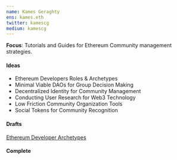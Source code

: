 ```yaml
---
name: Kames Geraghty
ens: kames.eth
twitter: kamescg
medium: kamescg
---
```


**Focus**: Tutorials and Guides for Ethereum Community management strategies.

#### Ideas

- Ethereum Developers Roles & Archetypes
- Minimal Viable DAOs for Group Decision Making
- Decentralized Identity for Community Management
- Conducting User Research for Web3 Technology
- Low Friction Community Organization Tools
- Social Tokens for Community Recognition

#### Drafts

[Ethereum Developer Archetypes](https://gist.github.com/KamesCG/cdfc6690cdc5454f2ccb2300b4702e13)

#### Complete

